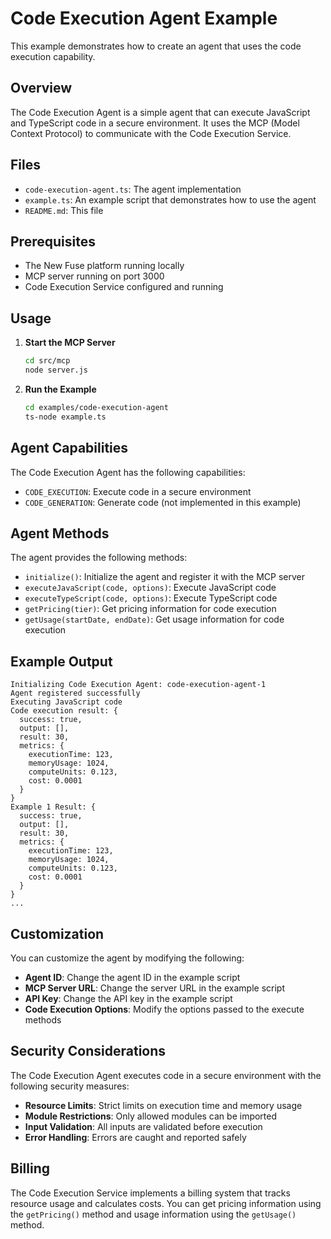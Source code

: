 # Code Execution Agent Example

This example demonstrates how to create an agent that uses the code execution capability.

## Overview

The Code Execution Agent is a simple agent that can execute JavaScript and TypeScript code in a secure environment. It uses the MCP (Model Context Protocol) to communicate with the Code Execution Service.

## Files

- `code-execution-agent.ts`: The agent implementation
- `example.ts`: An example script that demonstrates how to use the agent
- `README.md`: This file

## Prerequisites

- The New Fuse platform running locally
- MCP server running on port 3000
- Code Execution Service configured and running

## Usage

1. **Start the MCP Server**

   ```bash
   cd src/mcp
   node server.js
   ```

2. **Run the Example**

   ```bash
   cd examples/code-execution-agent
   ts-node example.ts
   ```

## Agent Capabilities

The Code Execution Agent has the following capabilities:

- `CODE_EXECUTION`: Execute code in a secure environment
- `CODE_GENERATION`: Generate code (not implemented in this example)

## Agent Methods

The agent provides the following methods:

- `initialize()`: Initialize the agent and register it with the MCP server
- `executeJavaScript(code, options)`: Execute JavaScript code
- `executeTypeScript(code, options)`: Execute TypeScript code
- `getPricing(tier)`: Get pricing information for code execution
- `getUsage(startDate, endDate)`: Get usage information for code execution

## Example Output

```
Initializing Code Execution Agent: code-execution-agent-1
Agent registered successfully
Executing JavaScript code
Code execution result: {
  success: true,
  output: [],
  result: 30,
  metrics: {
    executionTime: 123,
    memoryUsage: 1024,
    computeUnits: 0.123,
    cost: 0.0001
  }
}
Example 1 Result: {
  success: true,
  output: [],
  result: 30,
  metrics: {
    executionTime: 123,
    memoryUsage: 1024,
    computeUnits: 0.123,
    cost: 0.0001
  }
}
...
```

## Customization

You can customize the agent by modifying the following:

- **Agent ID**: Change the agent ID in the example script
- **MCP Server URL**: Change the server URL in the example script
- **API Key**: Change the API key in the example script
- **Code Execution Options**: Modify the options passed to the execute methods

## Security Considerations

The Code Execution Agent executes code in a secure environment with the following security measures:

- **Resource Limits**: Strict limits on execution time and memory usage
- **Module Restrictions**: Only allowed modules can be imported
- **Input Validation**: All inputs are validated before execution
- **Error Handling**: Errors are caught and reported safely

## Billing

The Code Execution Service implements a billing system that tracks resource usage and calculates costs. You can get pricing information using the `getPricing()` method and usage information using the `getUsage()` method.
